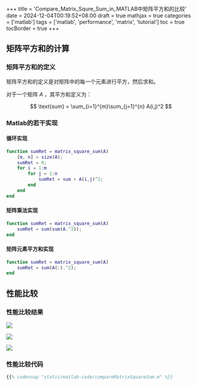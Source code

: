 +++
title = 'Compare_Matrix_Squre_Sum_in_MATLAB中矩阵平方和的比较'
date = 2024-12-04T00:19:52+08:00
draft = true
mathjax = true
categories = ['matlab']
tags = ['matlab', 'performance', 'matrix', 'tutorial']
toc = true
tocBorder = true
+++



## 矩阵平方和的计算

### 矩阵平方和的定义

矩阵平方和的定义是对矩阵中的每一个元素进行平方，然后求和。

对于一个矩阵 $A$ ，其平方和定义为：

$$
\text{sum} = \sum_{i=1}^{m}\sum_{j=1}^{n} A(i,j)^2
$$

### Matlab的若干实现

#### 循环实现

```matlab
function sumRet = matrix_square_sum(A)
    [m, n] = size(A);
    sumRet = 0;
    for i = 1:m
        for j = 1:n
            sumRet = sum + A(i,j)^2;
        end
    end
end
```


#### 矩阵乘法实现

```matlab
function sumRet = matrix_square_sum(A)
    sumRet = sum(sum(A.^2));
end
```

#### 矩阵元素平方和实现

```matlab
function sumRet = matrix_square_sum(A)
    sumRet = sum(A(:).^2);
end
```






## 性能比较
### 性能比较结果

![](/matlab-img/compareMatrixSquareSum-time.png)

![](/matlab-img/compareMatrixSquareSum-acc.png)

![](/matlab-img/compareMatrixSquareSum-acc-2.png)


### 性能比较代码


```matlab
{{% codesnap "static/matlab-code/compareMatrixSquareSum.m" %}}
```

